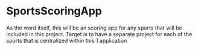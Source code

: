 # SportsScoringApp
As the word itself, this will be an scoring app for any sports that will be included in this project. Target is to have a separate project for each of the sports that is centralized within this 1 application
